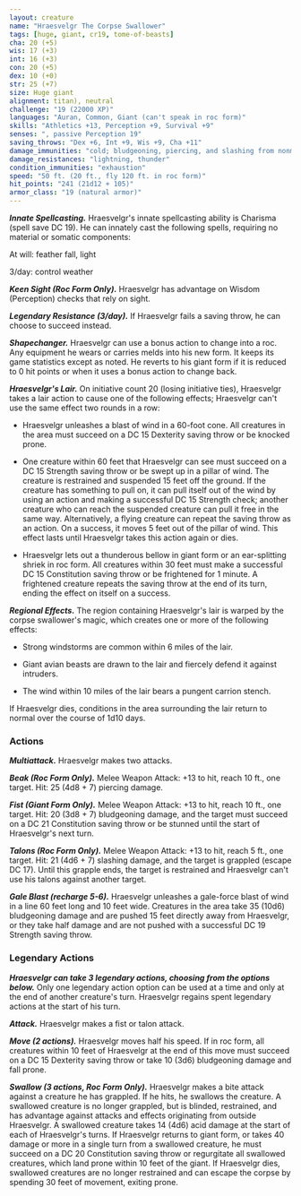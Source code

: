 ```yaml
---
layout: creature
name: "Hraesvelgr The Corpse Swallower"
tags: [huge, giant, cr19, tome-of-beasts]
cha: 20 (+5)
wis: 17 (+3)
int: 16 (+3)
con: 20 (+5)
dex: 10 (+0)
str: 25 (+7)
size: Huge giant
alignment: titan), neutral
challenge: "19 (22000 XP)"
languages: "Auran, Common, Giant (can't speak in roc form)"
skills: "Athletics +13, Perception +9, Survival +9"
senses: ", passive Perception 19"
saving_throws: "Dex +6, Int +9, Wis +9, Cha +11"
damage_immunities: "cold; bludgeoning, piercing, and slashing from nonmagical weapons"
damage_resistances: "lightning, thunder"
condition_immunities: "exhaustion"
speed: "50 ft. (20 ft., fly 120 ft. in roc form)"
hit_points: "241 (21d12 + 105)"
armor_class: "19 (natural armor)"
---
```


***Innate Spellcasting.*** Hraesvelgr's innate spellcasting ability is Charisma (spell save DC 19). He can innately cast the following spells, requiring no material or somatic components:

At will: feather fall, light

3/day: control weather

***Keen Sight (Roc Form Only).*** Hraesvelgr has advantage on Wisdom (Perception) checks that rely on sight.

***Legendary Resistance (3/day).*** If Hraesvelgr fails a saving throw, he can choose to succeed instead.

***Shapechanger.*** Hraesvelgr can use a bonus action to change into a roc. Any equipment he wears or carries melds into his new form. It keeps its game statistics except as noted. He reverts to his giant form if it is reduced to 0 hit points or when it uses a bonus action to change back.

***Hraesvelgr's Lair.*** On initiative count 20 (losing initiative ties), Hraesvelgr takes a lair action to cause one of the following effects; Hraesvelgr can't use the same effect two rounds in a row:

- Hraesvelgr unleashes a blast of wind in a 60-foot cone. All creatures in the area must succeed on a DC 15 Dexterity saving throw or be knocked prone.

- One creature within 60 feet that Hraesvelgr can see must succeed on a DC 15 Strength saving throw or be swept up in a pillar of wind. The creature is restrained and suspended 15 feet off the ground. If the creature has something to pull on, it can pull itself out of the wind by using an action and making a successful DC 15 Strength check; another creature who can reach the suspended creature can pull it free in the same way. Alternatively, a flying creature can repeat the saving throw as an action. On a success, it moves 5 feet out of the pillar of wind. This effect lasts until Hraesvelgr takes this action again or dies.

- Hraesvelgr lets out a thunderous bellow in giant form or an ear-splitting shriek in roc form. All creatures within 30 feet must make a successful DC 15 Constitution saving throw or be frightened for 1 minute. A frightened creature repeats the saving throw at the end of its turn, ending the effect on itself on a success.

***Regional Effects.*** The region containing Hraesvelgr's lair is warped by the corpse swallower's magic, which creates one or more of the following effects:

- Strong windstorms are common within 6 miles of the lair.

- Giant avian beasts are drawn to the lair and fiercely defend it against intruders.

- The wind within 10 miles of the lair bears a pungent carrion stench.

If Hraesvelgr dies, conditions in the area surrounding the lair return to normal over the course of 1d10 days.

### Actions

***Multiattack.*** Hraesvelgr makes two attacks.

***Beak (Roc Form Only).*** Melee Weapon Attack: +13 to hit, reach 10 ft., one target. Hit: 25 (4d8 + 7) piercing damage.

***Fist (Giant Form Only).*** Melee Weapon Attack: +13 to hit, reach 10 ft., one target. Hit: 20 (3d8 + 7) bludgeoning damage, and the target must succeed on a DC 21 Constitution saving throw or be stunned until the start of Hraesvelgr's next turn.

***Talons (Roc Form Only).*** Melee Weapon Attack: +13 to hit, reach 5 ft., one target. Hit: 21 (4d6 + 7) slashing damage, and the target is grappled (escape DC 17). Until this grapple ends, the target is restrained and Hraesvelgr can't use his talons against another target.

***Gale Blast (recharge 5-6).*** Hraesvelgr unleashes a gale-force blast of wind in a line 60 feet long and 10 feet wide. Creatures in the area take 35 (10d6) bludgeoning damage and are pushed 15 feet directly away from Hraesvelgr, or they take half damage and are not pushed with a successful DC 19 Strength saving throw.

### Legendary Actions

***Hraesvelgr can take 3 legendary actions, choosing from the options below.*** Only one legendary action option can be used at a time and only at the end of another creature's turn. Hraesvelgr regains spent legendary actions at the start of his turn.

***Attack.*** Hraesvelgr makes a fist or talon attack.

***Move (2 actions).*** Hraesvelgr moves half his speed. If in roc form, all creatures within 10 feet of Hraesvelgr at the end of this move must succeed on a DC 15 Dexterity saving throw or take 10 (3d6) bludgeoning damage and fall prone.

***Swallow (3 actions, Roc Form Only).*** Hraesvelgr makes a bite attack against a creature he has grappled. If he hits, he swallows the creature. A swallowed creature is no longer grappled, but is blinded, restrained, and has advantage against attacks and effects originating from outside Hraesvelgr. A swallowed creature takes 14 (4d6) acid damage at the start of each of Hraesvelgr's turns. If Hraesvelgr returns to giant form, or takes 40 damage or more in a single turn from a swallowed creature, he must succeed on a DC 20 Constitution saving throw or regurgitate all swallowed creatures, which land prone within 10 feet of the giant. If Hraesvelgr dies, swallowed creatures are no longer restrained and can escape the corpse by spending 30 feet of movement, exiting prone.

